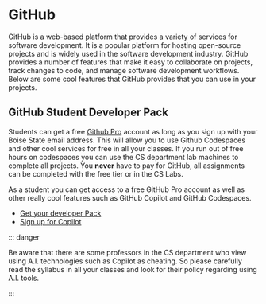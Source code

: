 # GitHub

GitHub is a web-based platform that provides a variety of services for software
development. It is a popular platform for hosting open-source projects and is
widely used in the software development industry. GitHub provides a number of
features that make it easy to collaborate on projects, track changes to code,
and manage software development workflows. Below are some cool features that
GitHub provides that you can use in your projects.

## GitHub Student Developer Pack

Students can get a free [Github Pro](https://education.github.com/pack) account
as long as you sign up with your Boise State email address. This will allow you
to use Github Codespaces and other cool services for free in all your classes.
If you run out of free hours on codespaces you can use the CS department lab
machines to complete all projects. You **never** have to pay for GitHub, all
assignments can be completed with the free tier or in the CS Labs.

As a student you can get access to a free GitHub Pro account as well as other
really cool features such as GitHub Copilot and GitHub Codespaces.

- [Get your developer Pack](https://education.github.com/pack)
- [Sign up for Copilot](https://education.github.com/experiences/primer_copilot)

::: danger

Be aware that there are some professors in the CS department who view using A.I.
technologies such as Copilot as cheating. So please carefully read the syllabus
in all your classes and look for their policy regarding using A.I. tools.

:::

<!--@include: ../../../parts/setup-gh-cli.md -->